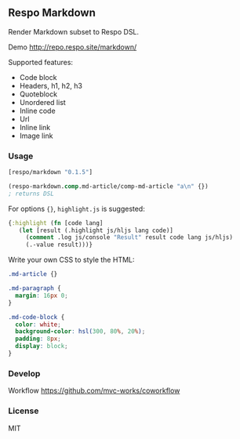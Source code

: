 
Respo Markdown
----

Render Markdown subset to Respo DSL.

Demo http://repo.respo.site/markdown/

Supported features:

* Code block
* Headers, h1, h2, h3
* Quoteblock
* Unordered list
* Inline code
* Url
* Inline link
* Image link

### Usage

```clojure
[respo/markdown "0.1.5"]
```

```clojure
(respo-markdown.comp.md-article/comp-md-article "a\n" {})
; returns DSL
```

For options `{}`, `highlight.js` is suggested:

```clojure
{:highlight (fn [code lang]
   (let [result (.highlight js/hljs lang code)]
     (comment .log js/console "Result" result code lang js/hljs)
     (.-value result)))}
```

Write your own CSS to style the HTML:

```css
.md-article {}

.md-paragraph {
  margin: 16px 0;
}

.md-code-block {
  color: white;
  background-color: hsl(300, 80%, 20%);
  padding: 8px;
  display: block;
}
```

### Develop

Workflow https://github.com/mvc-works/coworkflow

### License

MIT
